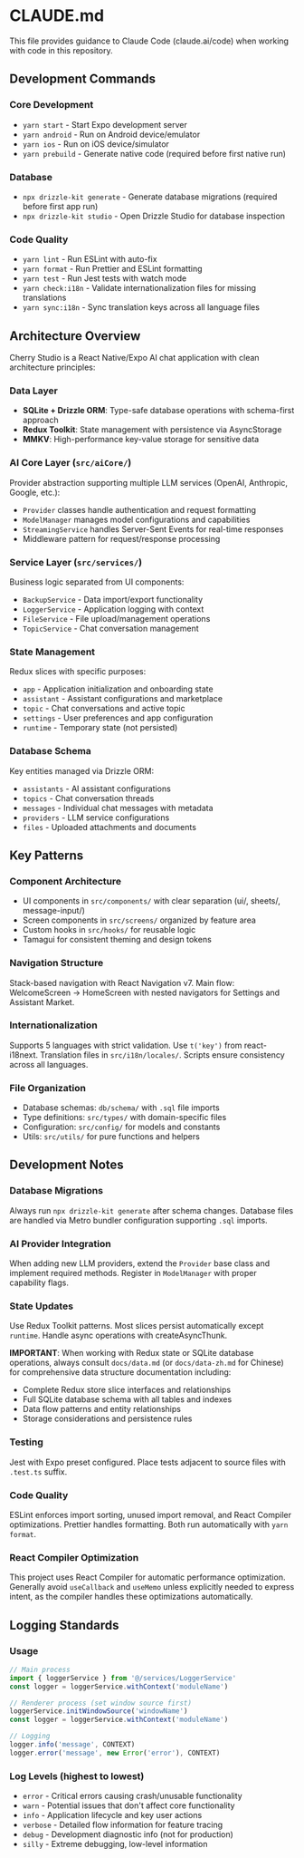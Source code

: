 # CLAUDE.md

This file provides guidance to Claude Code (claude.ai/code) when working with code in this repository.

## Development Commands

### Core Development
- `yarn start` - Start Expo development server
- `yarn android` - Run on Android device/emulator
- `yarn ios` - Run on iOS device/simulator
- `yarn prebuild` - Generate native code (required before first native run)

### Database
- `npx drizzle-kit generate` - Generate database migrations (required before first app run)
- `npx drizzle-kit studio` - Open Drizzle Studio for database inspection

### Code Quality
- `yarn lint` - Run ESLint with auto-fix
- `yarn format` - Run Prettier and ESLint formatting
- `yarn test` - Run Jest tests with watch mode
- `yarn check:i18n` - Validate internationalization files for missing translations
- `yarn sync:i18n` - Sync translation keys across all language files

## Architecture Overview

Cherry Studio is a React Native/Expo AI chat application with clean architecture principles:

### Data Layer
- **SQLite + Drizzle ORM**: Type-safe database operations with schema-first approach
- **Redux Toolkit**: State management with persistence via AsyncStorage
- **MMKV**: High-performance key-value storage for sensitive data

### AI Core Layer (`src/aiCore/`)
Provider abstraction supporting multiple LLM services (OpenAI, Anthropic, Google, etc.):
- `Provider` classes handle authentication and request formatting
- `ModelManager` manages model configurations and capabilities
- `StreamingService` handles Server-Sent Events for real-time responses
- Middleware pattern for request/response processing

### Service Layer (`src/services/`)
Business logic separated from UI components:
- `BackupService` - Data import/export functionality
- `LoggerService` - Application logging with context
- `FileService` - File upload/management operations
- `TopicService` - Chat conversation management

### State Management
Redux slices with specific purposes:
- `app` - Application initialization and onboarding state
- `assistant` - Assistant configurations and marketplace
- `topic` - Chat conversations and active topic
- `settings` - User preferences and app configuration
- `runtime` - Temporary state (not persisted)

### Database Schema
Key entities managed via Drizzle ORM:
- `assistants` - AI assistant configurations
- `topics` - Chat conversation threads
- `messages` - Individual chat messages with metadata
- `providers` - LLM service configurations
- `files` - Uploaded attachments and documents

## Key Patterns

### Component Architecture
- UI components in `src/components/` with clear separation (ui/, sheets/, message-input/)
- Screen components in `src/screens/` organized by feature area
- Custom hooks in `src/hooks/` for reusable logic
- Tamagui for consistent theming and design tokens

### Navigation Structure
Stack-based navigation with React Navigation v7. Main flow: WelcomeScreen → HomeScreen with nested navigators for Settings and Assistant Market.

### Internationalization
Supports 5 languages with strict validation. Use `t('key')` from react-i18next. Translation files in `src/i18n/locales/`. Scripts ensure consistency across all languages.

### File Organization
- Database schemas: `db/schema/` with `.sql` file imports
- Type definitions: `src/types/` with domain-specific files
- Configuration: `src/config/` for models and constants
- Utils: `src/utils/` for pure functions and helpers

## Development Notes

### Database Migrations
Always run `npx drizzle-kit generate` after schema changes. Database files are handled via Metro bundler configuration supporting `.sql` imports.

### AI Provider Integration
When adding new LLM providers, extend the `Provider` base class and implement required methods. Register in `ModelManager` with proper capability flags.

### State Updates
Use Redux Toolkit patterns. Most slices persist automatically except `runtime`. Handle async operations with createAsyncThunk.

**IMPORTANT**: When working with Redux state or SQLite database operations, always consult `docs/data.md` (or `docs/data-zh.md` for Chinese) for comprehensive data structure documentation including:
- Complete Redux store slice interfaces and relationships
- Full SQLite database schema with all tables and indexes
- Data flow patterns and entity relationships
- Storage considerations and persistence rules

### Testing
Jest with Expo preset configured. Place tests adjacent to source files with `.test.ts` suffix.

### Code Quality
ESLint enforces import sorting, unused import removal, and React Compiler optimizations. Prettier handles formatting. Both run automatically with `yarn format`.

### React Compiler Optimization
This project uses React Compiler for automatic performance optimization. Generally avoid `useCallback` and `useMemo` unless explicitly needed to express intent, as the compiler handles these optimizations automatically.

## Logging Standards

### Usage

```typescript
// Main process
import { loggerService } from '@/services/LoggerService'
const logger = loggerService.withContext('moduleName')

// Renderer process (set window source first)
loggerService.initWindowSource('windowName')
const logger = loggerService.withContext('moduleName')

// Logging
logger.info('message', CONTEXT)
logger.error('message', new Error('error'), CONTEXT)
```

### Log Levels (highest to lowest)

- `error` - Critical errors causing crash/unusable functionality
- `warn` - Potential issues that don't affect core functionality
- `info` - Application lifecycle and key user actions
- `verbose` - Detailed flow information for feature tracing
- `debug` - Development diagnostic info (not for production)
- `silly` - Extreme debugging, low-level information
